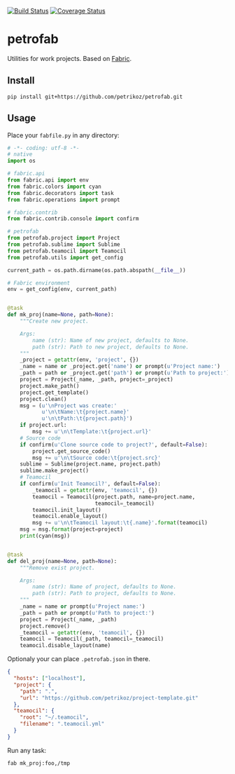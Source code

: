 [![Build Status](https://travis-ci.org/petrikoz/petrofab.svg?branch=develop)](https://travis-ci.org/petrikoz/petrofab)
[![Coverage Status](https://img.shields.io/coveralls/petrikoz/petrofab/develop.svg)](https://coveralls.io/r/petrikoz/petrofab?branch=develop)

# petrofab #

Utilities for work projects. Based on [Fabric](https://github.com/fabric/fabric).

## Install ##

```shell
pip install git+https://github.com/petrikoz/petrofab.git
```

## Usage ##

Place your `fabfile.py` in any directory:

```python
# -*- coding: utf-8 -*-
# native
import os

# fabric.api
from fabric.api import env
from fabric.colors import cyan
from fabric.decorators import task
from fabric.operations import prompt

# fabric.contrib
from fabric.contrib.console import confirm

# petrofab
from petrofab.project import Project
from petrofab.sublime import Sublime
from petrofab.teamocil import Teamocil
from petrofab.utils import get_config

current_path = os.path.dirname(os.path.abspath(__file__))

# Fabric environment
env = get_config(env, current_path)


@task
def mk_proj(name=None, path=None):
    """Create new project.

    Args:
        name (str): Name of new project, defaults to None.
        path (str): Path to new project, defaults to None.
    """
    _project = getattr(env, 'project', {})
    _name = name or _project.get('name') or prompt(u'Project name:')
    _path = path or _project.get('path') or prompt(u'Path to project:')
    project = Project(_name, _path, project=_project)
    project.make_path()
    project.get_template()
    project.clean()
    msg = (u'\nProject was create:'
           u'\n\tName:\t{project.name}'
           u'\n\tPath:\t{project.path}')
    if project.url:
        msg += u'\n\tTemplate:\t{project.url}'
    # Source code
    if confirm(u'Clone source code to project?', default=False):
        project.get_source_code()
        msg += u'\n\tSource code:\t{project.src}'
    sublime = Sublime(project.name, project.path)
    sublime.make_project()
    # Teamocil
    if confirm(u'Init Teamocil?', default=False):
        _teamocil = getattr(env, 'teamocil', {})
        teamocil = Teamocil(project.path, name=project.name,
                            teamocil=_teamocil)
        teamocil.init_layout()
        teamocil.enable_layout()
        msg += u'\n\tTeamocil layout:\t{.name}'.format(teamocil)
    msg = msg.format(project=project)
    print(cyan(msg))


@task
def del_proj(name=None, path=None):
    """Remove exist project.

    Args:
        name (str): Name of project, defaults to None.
        path (str): Path to project, defaults to None.
    """
    _name = name or prompt(u'Project name:')
    _path = path or prompt(u'Path to project:')
    project = Project(_name, _path)
    project.remove()
    _teamocil = getattr(env, 'teamocil', {})
    teamocil = Teamocil(_path, teamocil=_teamocil)
    teamocil.disable_layout(name)
```


Optionaly your can place `.petrofab.json` in there.

```json
{
  "hosts": ["localhost"],
  "project": {
    "path": ".",
    "url": "https://github.com/petrikoz/project-template.git"
  },
  "teamocil": {
    "root": "~/.teamocil",
    "filename": ".teamocil.yml"
  }
}
```

Run any task:

```shell
fab mk_proj:foo,/tmp
```
